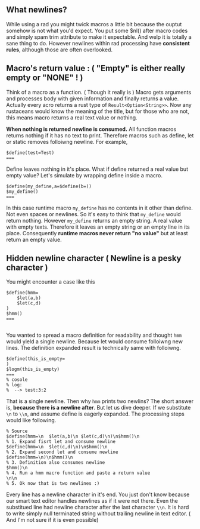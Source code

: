 ## What newlines?

While using a rad you might twick macros a little bit because the ouptut
somehow is not what you'd expect. You put some $nl() after macro codes and
simply spam trim attribute to make it expectable. And welp it is totally a sane
thing to do. However newlines within rad processing have **consistent rules**,
although those are often overlooked.

## Macro's return value : ( "Empty" is either really empty or "NONE" ! )

Think of a macro as a function. ( Though it really is ) Macro gets arguments
and processes body with given information and finally returns a value. Actually
every acro returns a rust type of ```Result<Option<String>>```. Now any
rustaceans would know the meaning of the title, but for those who are not, this
means macro returns a real text value or nothing. 

**When nothing is returned newline is consumed.** All function macros returns
nothing if it has no text to print. Therefore macros such as define, let or
static removes folloiwng newline. For example, 

```r4d
$define(test=Test)
===
```

Define leaves nothing in it's place. What if define returned a real value but
empty value? Let's simulate by wrapping define inside a macro.

```r4d
$define(my_define,a=$define(b=))
$my_define()
===

```

In this case runtime macro ```my_define``` has no contents in it other than
define. Not even spaces or newlines. So it's easy to think that ```my_define```
would return nothing. However ```my_define``` returns an empty string. A real
value with empty texts. Therefore it leaves an empty string or an empty line in
its place. Consequently **runtime macros never return "no value"** but at least
return an empty value.

## Hidden newline character ( Newline is a pesky character )

You might encounter a case like this

```
$define(hmm=
	$let(a,b)
	$let(c,d)
)
$hmm()
===


```

You wanted to spread a macro definition for readability and thought ```hmm``` would
yield a single newline. Because let would consume folloiwng new lines. The
definition expanded result is technically same with folloiwng.

```
$define(this_is_empty=
)
$logm(this_is_empty)
===
% cosole
% log:
%  --> test:3:2
```

That is a single newline. Then why ```hmm``` prints two newlins? The short
answer is, **because there is a newline after**. But let us dive deeper. If we
substitute ```\n``` to ```\\n```, and assume define is eagerly expanded. The
processing steps would like following.

```
% Source
$define(hmm=\n	$let(a,b)\n	$let(c,d)\n)\n$hmm()\n
% 1. Expand fisrt let and consume newline
$define(hmm=\n	$let(c,d)\n)\n$hmm()\n
% 2. Expand second let and consume newline
$define(hmm=\n)\n$hmm()\n
% 3. Definition also consumes newline
$hmm()\n
% 4. Run a hmm macro function and paste a return value
\n\n
% 5. Ok now that is two newlines :)
```

Every line has a newline character in it's end. You just don't know because our
smart text editor handles newlines as if it were not there. Even the substitued
line had newline character after the last character ```\\n```. It is hard to
write simply null terminated string without trailing newline in text editor. (
And I'm not sure if it is even possible)
